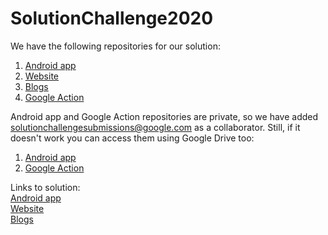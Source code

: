 # SolutionChallenge2020
We have the following repositories for our solution:
1. [Android app]( https://github.com/lswarnkar1/JU-eezy-3.git)
2. [Website](https://github.com/yashrajmishra/JU-eezy-Web.git)
3. [Blogs](https://github.com/yashrajmishra/JU-eezy-Web.git)
4. [Google Action](https://github.com/lswarnkar1/JU-eezy-dialogflowFirebaseFulfillment.git)

Android app and Google Action repositories are private, so we have added solutionchallengesubmissions@google.com as a collaborator. Still, if it doesn't work you can access them using Google Drive too:
1. [Android app](https://drive.google.com/drive/folders/1BhcmSp64237gQxi6Jy3u7s2B-LgtHS6m?usp=sharing)
4. [Google Action](https://drive.google.com/drive/folders/1fJSSQWZvc_FX9SJ3KdPKJPzNN03cP3jz?usp=sharing)

Links to solution:\
[Android app](https://play.google.com/store/apps/details?id=com.lavish.jueezy&hl=en_IN)\
[Website](https://www.jueezy.rocks/)\
[Blogs](https://blog.jueezy.rocks/)
